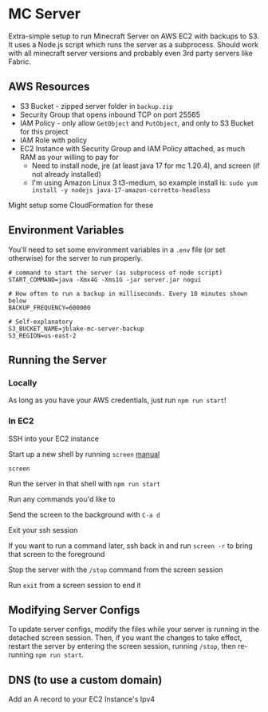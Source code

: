 # MC Server

Extra-simple setup to run Minecraft Server on AWS EC2 with backups to S3. It uses a Node.js script which runs the server as a subprocess. Should work with all minecraft server versions and probably even 3rd party servers like Fabric.

## AWS Resources

- S3 Bucket - zipped server folder in `backup.zip`
- Security Group that opens inbound TCP on port 25565
- IAM Policy - only allow `GetObject` and `PutObject`, and only to S3 Bucket for this project
- IAM Role with policy
- EC2 Instance with Security Group and IAM Policy attached, as much RAM as your willing to pay for
    - Need to install node, jre (at least java 17 for mc 1.20.4), and screen (if not already installed)
    - I'm using Amazon Linux 3 t3-medium, so example install is: `sudo yum install -y nodejs java-17-amazon-corretto-headless`

Might setup some CloudFormation for these

## Environment Variables

You'll need to set some environment variables in a `.env` file (or set otherwise) for the server to run properly.

```
# command to start the server (as subprocess of node script)
START_COMMAND=java -Xmx4G -Xms1G -jar server.jar nogui

# How often to run a backup in milliseconds. Every 10 minutes shown below
BACKUP_FREQUENCY=600000

# Self-explanatory
S3_BUCKET_NAME=jblake-mc-server-backup
S3_REGION=us-east-2
```

## Running the Server

### Locally

As long as you have your AWS credentials, just run `npm run start`!

### In EC2

SSH into your EC2 instance

Start up a new shell by running `screen` [manual](https://www.gnu.org/software/screen/manual/screen.html)

`screen`

Run the server in that shell with `npm run start`

Run any commands you'd like to

Send the screen to the background with `C-a d`

Exit your ssh session

If you want to run a command later, ssh back in and run `screen -r` to bring that screen to the foreground

Stop the server with the `/stop` command from the screen session

Run `exit` from a screen session to end it

## Modifying Server Configs

To update server configs, modify the files while your server is running in the detached screen session. Then, if you want the changes to take effect, restart the server by entering the screen session, running `/stop`, then re-running `npm run start`.

## DNS (to use a custom domain)

Add an A record to your EC2 Instance's Ipv4
